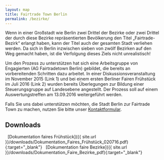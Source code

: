 ```yaml
---
layout: map
title: Fairtrade Town Berlin
permalink: /bezirke/
---
```


Wenn in einer Großstadt wie Berlin zwei Drittel der Bezirke oder zwei Drittel der durch diese Bezirke repräsentierten Bevölkerung den Titel „Fairtrade-Bezirk“ erlangt haben, kann der Titel auch der gesamten Stadt verliehen werden. Da sich in Berlin inzwischen sieben von zwölf Bezirken auf den Weg gemacht haben, ist die Verfolgung dieses Ziels nicht unrealistisch!

Um den Prozess zu unterstützen hat sich eine Arbeitsgruppe von Engagierten (AG Fairtradetown Berlin) gebildet, die bereits an vorbereitenden Schritten dazu arbeitet. In einer Diskussionsveranstaltung im November 2015 (Link 1) und bei einem ersten Berliner Fairen Frühstück im Juli 2016 (Link 2) wurden bereits Überlegungen zur Bildung einer Steuerungsgruppe auf Landesebene angestellt. Der Prozess soll auf einem Auswertungstreffen am 13.09.2016 weitergeführt werden.

Falls Sie uns dabei unterstützen möchten, die Stadt Berlin zur Fairtrade Town zu machen, nutzen Sie bitte unser [Kontaktformular]({{site.baseurl}}/kontakt).

## Downloads
<i class='fa fa-download fa-fw'></i>&nbsp;&nbsp;[Dokumentation faires Frühstück]({{ site.url }}/downloads/Dokumentation_Faires_Frühstück_020716.pdf){:target="_blank"}
<i class='fa fa-download fa-fw'></i>&nbsp;&nbsp;[Dokumentation faire Bezirke]({{ site.url }}/downloads/Dokumentation_Faire_Bezirke_pdf){:target="_blank"}


